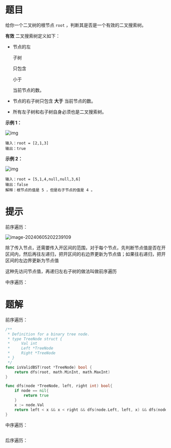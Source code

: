 # 题目

给你一个二叉树的根节点 `root` ，判断其是否是一个有效的二叉搜索树。

**有效** 二叉搜索树定义如下：

- 节点的左

  子树

  只包含

   小于 

  当前节点的数。

- 节点的右子树只包含 **大于** 当前节点的数。

- 所有左子树和右子树自身必须也是二叉搜索树。

 

**示例 1：**

![img](https://s2.loli.net/2024/06/05/96vjqdlXrQ5fYUw.jpg)

```
输入：root = [2,1,3]
输出：true
```

**示例 2：**

![img](https://s2.loli.net/2024/06/05/BHQoA6jLYdrMysa.jpg)

```
输入：root = [5,1,4,null,null,3,6]
输出：false
解释：根节点的值是 5 ，但是右子节点的值是 4 。
```



# 提示

前序遍历：

![image-20240605202239109](https://s2.loli.net/2024/06/05/iJCrmAGvVbLRnus.png)

除了传入节点，还需要传入开区间的范围，对于每个节点，先判断节点值是否在开区间内，然后再往左递归，把开区间的右边界更新为节点值；如果往右递归，把开区间的左边界更新为节点值

这种先访问节点值，再递归左右子树的做法叫做前序遍历



中序遍历：

# 题解

前序遍历：

```go
/**
 * Definition for a binary tree node.
 * type TreeNode struct {
 *     Val int
 *     Left *TreeNode
 *     Right *TreeNode
 * }
 */
func isValidBST(root *TreeNode) bool {
    return dfs(root, math.MinInt, math.MaxInt)
}

func dfs(node *TreeNode, left, right int) bool{
    if node == nil{
        return true
    }
    x := node.Val
    return left < x && x < right && dfs(node.Left, left, x) && dfs(node.Right, x, right)
}
```

中序遍历：

```go

```

后序遍历：

```go

```

